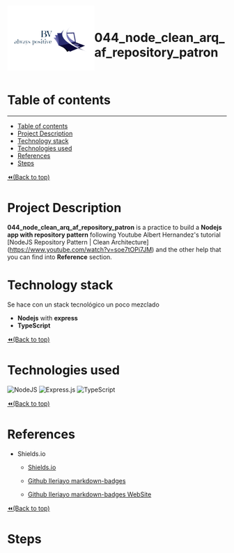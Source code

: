 <div>
	<div>
		<img src=https://raw.githubusercontent.com/Byron2016/00_forImages/main/images/Logo_01_00.png align=left alt=MyLogo width=200>
	</div>
	&nbsp;
	<div>
		<h1>044_node_clean_arq_af_repository_patron</h1>
	</div>
</div>

&nbsp;

# Table of contents

---

- [Table of contents](#table-of-contents)
- [Project Description](#project-description)
- [Technology stack](#technology-stack)
- [Technologies used](#technologies-used)
- [References](#references)
- [Steps](#steps)

[⏪(Back to top)](#table-of-contents)

# Project Description

**044_node_clean_arq_af_repository_patron** is a practice to build a **Nodejs app with repository pattern** following Youtube Albert Hernandez's tutorial [NodeJS Repository Pattern | Clean Architecture]
(https://www.youtube.com/watch?v=soe7tOPi7JM)
and the other help that you can find into **Reference** section.

# Technology stack

Se hace con un stack tecnológico un poco mezclado

- **Nodejs** with **express**
- **TypeScript**

[⏪(Back to top)](#table-of-contents)
&nbsp;

# Technologies used

![NodeJS](https://img.shields.io/badge/node.js-6DA55F?style=for-the-badge&logo=node.js&logoColor=white)
![Express.js](https://img.shields.io/badge/express.js-%23404d59.svg?style=for-the-badge&logo=express&logoColor=%2361DAFB)
![TypeScript](https://img.shields.io/badge/typescript-%23007ACC.svg?style=for-the-badge&logo=typescript&logoColor=white)

[⏪(Back to top)](#table-of-contents)

# References

- Shields.io

  - [Shields.io](https://shields.io/)

  - [Github Ileriayo markdown-badges](https://github.com/Ileriayo/markdown-badges)

  - [Github Ileriayo markdown-badges WebSite](https://ileriayo.github.io/markdown-badges/)

[⏪(Back to top)](#table-of-contents)

# Steps
